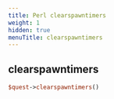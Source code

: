 ```yaml
---
title: Perl clearspawntimers
weight: 1
hidden: true
menuTitle: clearspawntimers
---
```

## clearspawntimers
```perl
$quest->clearspawntimers()
```